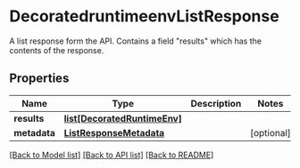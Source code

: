 # DecoratedruntimeenvListResponse

A list response form the API. Contains a field \"results\" which has the contents of the response.
## Properties
Name | Type | Description | Notes
------------ | ------------- | ------------- | -------------
**results** | [**list[DecoratedRuntimeEnv]**](DecoratedRuntimeEnv.md) |  | 
**metadata** | [**ListResponseMetadata**](ListResponseMetadata.md) |  | [optional] 

[[Back to Model list]](../README.md#documentation-for-models) [[Back to API list]](../README.md#documentation-for-api-endpoints) [[Back to README]](../README.md)


